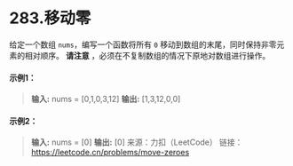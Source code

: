 # 283.移动零
给定一个数组 ```nums```，编写一个函数将所有 ```0``` 移动到数组的末尾，同时保持非零元素的相对顺序。
**请注意** ，必须在不复制数组的情况下原地对数组进行操作。
#### 示例1：
> **输入:**  nums = [0,1,0,3,12]
> **输出:**  [1,3,12,0,0]
#### 示例2：
> **输入:**  nums = [0]
> **输出:**  [0]
来源：力扣（LeetCode） 链接：https://leetcode.cn/problems/move-zeroes
